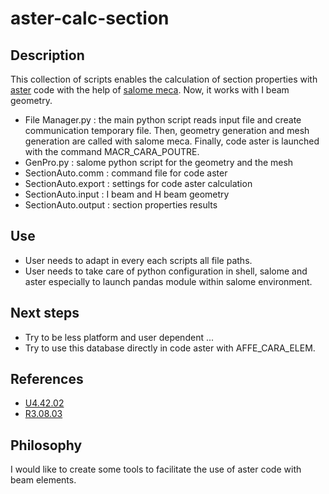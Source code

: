 # aster-calc-section

## Description
This collection of scripts enables the calculation of section properties with [aster](https://www.code-aster.org/) code with the help of [salome meca](https://www.code-aster.org/). Now, it works with I beam geometry.
- File Manager.py : the main python script reads input file and create communication temporary file. Then, geometry generation and mesh generation are called with salome meca. Finally, code aster is launched with the command MACR_CARA_POUTRE.
- GenPro.py : salome python script for the geometry and the mesh
- SectionAuto.comm : command file for code aster
- SectionAuto.export : settings for code aster calculation
- SectionAuto.input : I beam and H beam geometry
- SectionAuto.output : section properties results

## Use
- User needs to adapt in every each scripts all file paths.
- User needs to take care of python configuration in shell, salome and aster especially to launch pandas module within salome environment.

## Next steps
- Try to be less platform and user dependent ...
- Try to use this database directly in code aster with AFFE_CARA_ELEM.

## References
- [U4.42.02](https://www.code-aster.org/doc/v12/fr/man_u/u4/u4.42.02.pdf)
- [R3.08.03](https://www.code-aster.org/doc/v12/fr/man_r/r3/r3.08.03.pdf)

## Philosophy
I would like to create some tools to facilitate the use of aster code with beam elements.
